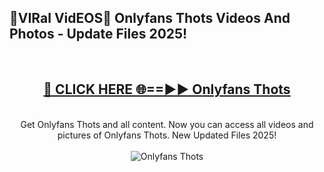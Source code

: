 <h2>🔴VIRal VidEOS🔴 Onlyfans Thots Videos And Photos - Update Files 2025!</h2>
<br>
<div align="center">
<h2><a href="https://virallinks.top/odZfE0" rel="nofollow">🔴 CLICK HERE 🌐==►► Onlyfans Thots</a></h2>
<br>
Get Onlyfans Thots and all content. Now you can access all videos and pictures of Onlyfans Thots. New Updated Files 2025!
<br>
<br>
<a href="https://virallinks.top/odZfE0" rel="nofollow" data-target="animated-image.originalLink"><img src="https://i.imgur.com/dJHk4Zq.gif)" alt="Onlyfans Thots" style="max-width: 100%; display: inline-block;" data-target="animated-image.originalImage"></a>
</div>
<br>
